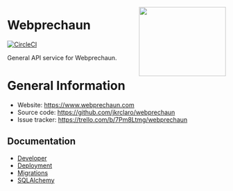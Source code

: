 <a href='https://github.com/jkrclaro/webprechaun'><img src='https://github.com/jkrclaro/webprechaun/blob/master/webprechaun/static/img/webprechaun.png' align='right' width='200' height='160' /></a>

# Webprechaun
[![CircleCI](https://circleci.com/gh/jkrclaro/webprechaun/tree/master.svg?style=svg&circle-token=6e39dbce5406cefdb75a5cd1e6eec03c225c055d)](https://circleci.com/gh/jkrclaro/webprechaun/tree/master)

General API service for Webprechaun.

# General Information
- Website: https://www.webprechaun.com
- Source code: https://github.com/jkrclaro/webprechaun
- Issue tracker: https://trello.com/b/7Pm8Ltmg/webprechaun

## Documentation
- [Developer](https://github.com/jkrclaro/webprechaun/blob/master/docs/developer.md)
- [Deployment](https://github.com/jkrclaro/webprechaun/blob/master/docs/deployment.md)
- [Migrations](https://github.com/jkrclaro/webprechaun/blob/master/docs/migrations.md)
- [SQLAlchemy](https://github.com/jkrclaro/webprechaun/blob/master/docs/sqlalchemy.md)